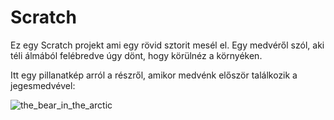 # Scratch
Ez egy Scratch projekt ami egy rövid sztorit mesél el. Egy medvéről szól, aki téli álmából felébredve úgy dönt, hogy körülnéz a környéken.

Itt egy pillanatkép arról a részről, amikor medvénk először találkozik a jegesmedvével:

![the_bear_in_the_arctic](https://user-images.githubusercontent.com/76825472/109432405-496c5f00-7a0b-11eb-9686-4996324811a4.png)
